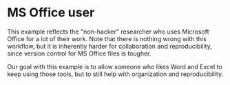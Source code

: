 # MS Office user

This example reflects the "non-hacker" researcher who uses Microsoft
Office for a lot of their work.
Note that there is nothing wrong with this workflow,
but it is inherently harder for collaboration and reproducibility,
since version control for MS Office files is tougher.

Our goal with this example is to allow someone who likes Word and Excel
to keep using those tools, but to still help with organization
and reproducibility.
